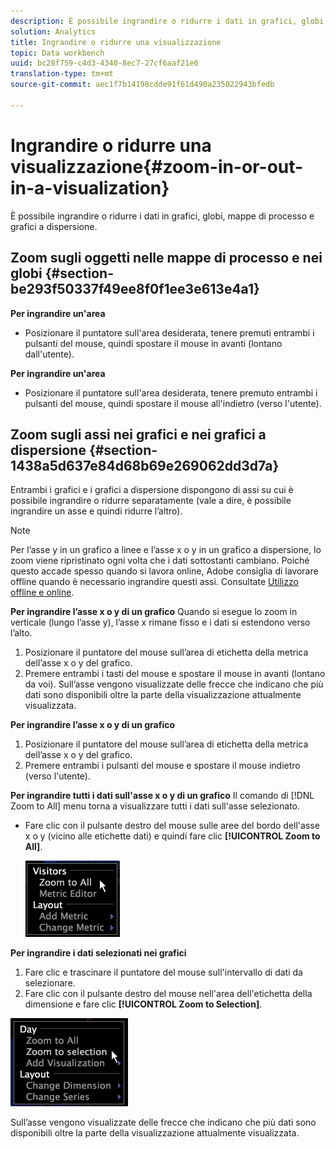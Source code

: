 ```yaml
---
description: È possibile ingrandire o ridurre i dati in grafici, globi, mappe di processo e grafici a dispersione.
solution: Analytics
title: Ingrandire o ridurre una visualizzazione
topic: Data workbench
uuid: bc28f759-c4d3-4340-8ec7-27cf6aaf21e6
translation-type: tm+mt
source-git-commit: aec1f7b14198cdde91f61d490a235022943bfedb

---
```



# Ingrandire o ridurre una visualizzazione{#zoom-in-or-out-in-a-visualization}

È possibile ingrandire o ridurre i dati in grafici, globi, mappe di processo e grafici a dispersione.

## Zoom sugli oggetti nelle mappe di processo e nei globi {#section-be293f50337f49ee8f0f1ee3e613e4a1}

**Per ingrandire un&#39;area**

* Posizionare il puntatore sull&#39;area desiderata, tenere premuti entrambi i pulsanti del mouse, quindi spostare il mouse in avanti (lontano dall&#39;utente).

**Per ingrandire un&#39;area**

* Posizionare il puntatore sull&#39;area desiderata, tenere premuto entrambi i pulsanti del mouse, quindi spostare il mouse all&#39;indietro (verso l&#39;utente).

## Zoom sugli assi nei grafici e nei grafici a dispersione {#section-1438a5d637e84d68b69e269062dd3d7a}

Entrambi i grafici e i grafici a dispersione dispongono di assi su cui è possibile ingrandire o ridurre separatamente (vale a dire, è possibile ingrandire un asse e quindi ridurre l’altro).

>[!NOTE]
>
>Per l’asse y in un grafico a linee e l’asse x o y in un grafico a dispersione, lo zoom viene ripristinato ogni volta che i dati sottostanti cambiano. Poiché questo accade spesso quando si lavora online, Adobe consiglia di lavorare offline quando è necessario ingrandire questi assi. Consultate [Utilizzo offline e online](../../../home/c-get-started/c-off-on.md#concept-cef8758ede044b18b3558376c5eb9f54).

**Per ingrandire l’asse x o y di un grafico** Quando si esegue lo zoom in verticale (lungo l’asse y), l’asse x rimane fisso e i dati si estendono verso l’alto.

1. Posizionare il puntatore del mouse sull’area di etichetta della metrica dell’asse x o y del grafico.
1. Premere entrambi i tasti del mouse e spostare il mouse in avanti (lontano da voi). Sull’asse vengono visualizzate delle frecce che indicano che più dati sono disponibili oltre la parte della visualizzazione attualmente visualizzata.

**Per ingrandire l’asse x o y di un grafico**

1. Posizionare il puntatore del mouse sull’area di etichetta della metrica dell’asse x o y del grafico.
1. Premere entrambi i pulsanti del mouse e spostare il mouse indietro (verso l&#39;utente).

**Per ingrandire tutti i dati sull&#39;asse x o y di un grafico** Il comando di [!DNL Zoom to All] menu torna a visualizzare tutti i dati sull&#39;asse selezionato.

* Fare clic con il pulsante destro del mouse sulle aree del bordo dell&#39;asse x o y (vicino alle etichette dati) e quindi fare clic **[!UICONTROL Zoom to All]**.

   ![](assets/vis_ZoomToAll.png)

**Per ingrandire i dati selezionati nei grafici**

1. Fare clic e trascinare il puntatore del mouse sull&#39;intervallo di dati da selezionare.
1. Fare clic con il pulsante destro del mouse nell&#39;area dell&#39;etichetta della dimensione e fare clic **[!UICONTROL Zoom to Selection]**.

![](assets/vis_ZoomToSelection.png)

Sull’asse vengono visualizzate delle frecce che indicano che più dati sono disponibili oltre la parte della visualizzazione attualmente visualizzata.
